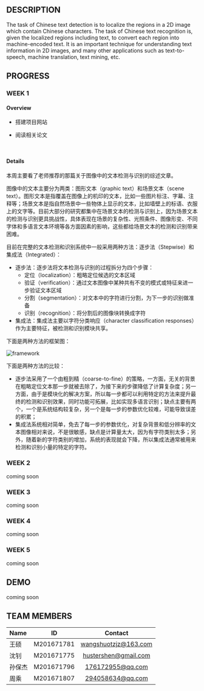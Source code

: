 ## DESCRIPTION
The task of Chinese text detection is to localize the regions in a 2D image which contain Chinese characters. The task of Chinese text recognition is, given the localized regions including text, to convert each region into machine-encoded text. It is an important technique for understanding text information in 2D images, and many other applications such as text-to-speech, machine translation, text mining, etc.

## PROGRESS
### WEEK 1

#### Overview

- 搭建项目网站

- 阅读相关论文

  ​

#### Details

本周主要看了老师推荐的那篇关于图像中的文本检测与识别的综述文章。

图像中的文本主要分为两类：图形文本（graphic text）和场景文本（scene text）。图形文本是指覆盖在图像上的机印的文本，比如一些图片标注、字幕、注释等；场景文本是指自然场景中一些物体上显示的文本，比如墙壁上的标语、衣服上的文字等。目前大部分的研究都集中在场景文本的检测与识别上，因为场景文本的检测与识别更具挑战性，具体表现在场景的复杂性、光照条件、图像形变、不同字体和多语言文本环境等各方面因素的影响，这些都给场景文本的检测和识别带来困难。

目前在完整的文本检测和识别系统中一般采用两种方法：逐步法（Stepwise）和集成法（Integrated）：

- 逐步法：逐步法将文本检测与识别的过程拆分为四个步骤：
  - 定位（localization）：粗略定位候选的文本区域
  - 验证（verification）：通过文本图像中某种共有不变的模式或特征来进一步验证文本区域
  - 分割（segmentation）：对文本中的字符进行分割，为下一步的识别做准备
  - 识别（recognition）：将分割后的图像块转换成字符
- 集成法：集成法主要以字符分类响应（character classification responses）作为主要特征，被检测和识别模块共享。

下面是两种方法的框架图：

![framework](http://o9zemtn5i.bkt.clouddn.com/framework.JPG)

下面是两种方法的比较：

- 逐步法采用了一个由粗到精（coarse-to-fine）的策略，一方面，无关的背景在粗略定位文本那一步就被去除了，为接下来的步骤降低了计算复杂度；另一方面，由于是模块化的解决方案，所以每一步都可以利用特定的方法来提升最终的检测和识别效果，同时功能可拓展，比如实现多语言识别；缺点主要有两个，一个是系统结构较复杂，另一个是每一步的参数优化较难，可能导致误差的积累；
- 集成法系统相对简单，免去了每一步的参数优化，对复杂背景和低分辨率的文本图像相对来说，不是很敏感，缺点是计算量太大，因为有字符类别太多；另外，随着新的字符类别的增加，系统的表现就会下降，所以集成法通常被用来检测和识别小量的特定的字符。

### WEEK 2

coming soon
### WEEK 3
coming soon 
### WEEK 4
coming soon
### WEEK 5
coming soon

## DEMO
coming soon

## TEAM MEMBERS
| Name |     ID     |       Contact        |
| :--- | :--------: | :------------------: |
| 王硕   | M201671781 | wangshuotzjz@163.com |
| 沈钊   | M201671775 | hustershen@gmail.com |
| 孙保杰  | M201671796 |   176172955@qq.com   |
| 周乘   | M201671807 |   294058634@qq.com   |
